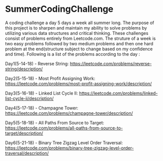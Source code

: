 # SummerCodingChallenge
A coding challenge a day 5 days a week all summer long. The purpose of this project is to sharpen and maintain my ability to solve problems by utilizing various data structures and critical thinking. These challenges consist of problems entirely from Leetcode.com. The struture of a week is two easy problems followed by two medium problems and then one hard problem at the end(structure subject to change based on my confidence and time). Following is a list of the problems according to the day :

Day1(5-14-18) - Reverse String: https://leetcode.com/problems/reverse-string/description/

Day2(5-15-18) - Most Profit Assigning Work: https://leetcode.com/problems/most-profit-assigning-work/description/

Day3(5-16-18) - Linked List Cycle II: https://leetcode.com/problems/linked-list-cycle-ii/description/

Day4(5-17-18) - Champagne Tower: https://leetcode.com/problems/champagne-tower/description/

Day5(5-18-18) - All Paths From Source to Target: https://leetcode.com/problems/all-paths-from-source-to-target/description/

Day6(5-21-18) - Binary Tree Zigzag Level Order Traversal: https://leetcode.com/problems/binary-tree-zigzag-level-order-traversal/description/


